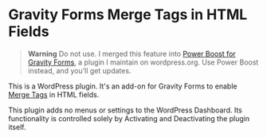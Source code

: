 # Gravity Forms Merge Tags in HTML Fields

> **Warning**
> Do not use. I merged this feature into [Power Boost for Gravity Forms](https://wordpress.org/plugins/power-boost-for-gravity-forms/), a plugin I maintain on wordpress.org. Use Power Boost instead, and you'll get updates.

This is a WordPress plugin. It's an add-on for Gravity Forms to enable [Merge Tags](https://docs.gravityforms.com/category/user-guides/merge-tags-getting-started/) in HTML fields.

This plugin adds no menus or settings to the WordPress Dashboard. Its functionality is controlled solely by Activating and Deactivating the plugin itself.